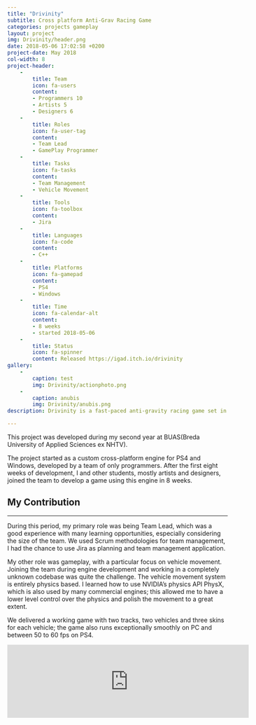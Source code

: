 ```yaml
---
title: "Drivinity"
subtitle: Cross platform Anti-Grav Racing Game
categories: projects gameplay
layout: project
img: Drivinity/header.png
date: 2018-05-06 17:02:58 +0200
project-date: May 2018
col-width: 8
project-header:
    -
        title: Team
        icon: fa-users
        content: 
        - Programmers 10 
        - Artists 5
        - Designers 6
    -
        title: Roles
        icon: fa-user-tag
        content: 
        - Team Lead
        - GamePlay Programmer
    -
        title: Tasks
        icon: fa-tasks
        content: 
        - Team Management
        - Vehicle Movement
    -
        title: Tools
        icon: fa-toolbox
        content: 
        - Jira
    -
        title: Languages
        icon: fa-code
        content: 
        - C++
    -
        title: Platforms
        icon: fa-gamepad
        content: 
        - PS4
        - Windows
    -
        title: Time
        icon: fa-calendar-alt
        content: 
        - 8 weeks
        - started 2018-05-06
    -
        title: Status
        icon: fa-spinner
        content: Released https://igad.itch.io/drivinity
gallery:
    - 
        caption: test 
        img: Drivinity/actionphoto.png
    - 
        caption: anubis 
        img: Drivinity/anubis.png
description: Drivinity is a fast-paced anti-gravity racing game set in a futuristic Egypt where ancient Gods race against each other.

---
```

This project was developed during my second year at BUAS(Breda University of Applied Sciences ex NHTV).

The project started as a custom cross-platform engine for PS4 and Windows, developed by a team of only programmers. After the first eight weeks of development, I and other students, mostly artists and designers, joined the team to develop a game using this engine in 8 weeks.

<h2 class="section-heading" id="My Contribution">My Contribution</h2>
 <hr class="primary">
During this period, my primary role was being Team Lead, which was a good experience with many learning opportunities, especially considering the size of the team. We used Scrum methodologies for team management, I had the chance to use Jira as planning and team management application.

My other role was gameplay, with a particular focus on vehicle movement. Joining the team during engine development and working in a completely unknown codebase was quite the challenge. The vehicle movement system is entirely physics based. I learned how to use NVIDIA’s physics API PhysX, which is also used by many commercial engines; this allowed me to have a lower level control over the physics and polish the movement to a great extent.

We delivered a working game with two tracks, two vehicles and three skins for each vehicle; the game also runs exceptionally smoothly on PC and between 50 to 60 fps on PS4.

<iframe src="https://itch.io/embed/273687" height="167" width="552" frameborder="0"></iframe>